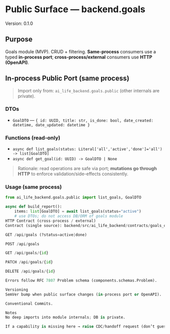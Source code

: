 # Public Surface — backend.goals
Version: 0.1.0

## Purpose
Goals module (MVP). CRUD + filtering. **Same-process** consumers use a typed **in-process port**; **cross-process/external** consumers use **HTTP (OpenAPI)**.

## In-process Public Port (same process)
> Import only from: `ai_life_backend.goals.public` (other internals are private).

### DTOs
- `GoalDTO` — `{ id: UUID, title: str, is_done: bool, date_created: datetime, date_updated: datetime }`

### Functions (read-only)
- `async def list_goals(status: Literal['all','active','done']='all') -> list[GoalDTO]`
- `async def get_goal(id: UUID) -> GoalDTO | None`

> Rationale: read operations are safe via port; **mutations go through HTTP** to enforce validation/side-effects consistently.

### Usage (same process)
```py
from ai_life_backend.goals.public import list_goals, GoalDTO

async def build_report():
    items: list[GoalDTO] = await list_goals(status="active")
    # use DTOs; do not access DB/ORM of goals module
HTTP Contract (cross-process / external)
Contract (single source): backend/src/ai_life_backend/contracts/goals_openapi.yaml (OpenAPI 3.1)

GET /api/goals (?status=active|done)

POST /api/goals

GET /api/goals/{id}

PATCH /api/goals/{id}

DELETE /api/goals/{id}

Errors follow RFC 7807 Problem schema (components.schemas.Problem).

Versioning
SemVer bump when public surface changes (in-process port or OpenAPI).

Conventional Commits.

Notes
No deep imports into module internals; DB is private.

If a capability is missing here → raise CDC/handoff request (don’t guess).